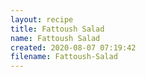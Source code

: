 ```yaml
---
layout: recipe
title: Fattoush Salad
name: Fattoush Salad
created: 2020-08-07 07:19:42
filename: Fattoush-Salad
---
```

